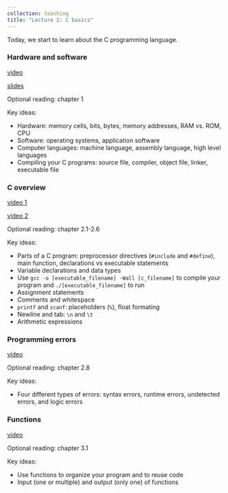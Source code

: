```yaml
---
collection: teaching
title: "Lecture 2: C basics"
---
```


Today, we start to learn about the C programming language.

### Hardware and software
[video]()

[slides](https://lgw2.github.io/teaching/csci112-summer-2021/lectures/ch1.pdf)

Optional reading: chapter 1

Key ideas:
* Hardware: memory cells, bits, bytes, memory addresses, RAM vs. ROM, CPU
* Software: operating systems, application software
* Computer languages: machine language, assembly language, high level
	languages
* Compiling your C programs: source file, compiler, object file, linker,
	executable file

### C overview
[video 1]()

[video 2]()

Optional reading: chapter 2.1-2.6

Key ideas:
* Parts of a C program: preprocessor directives (`#include` and `#define`), main function, declarations vs
	executable statements
* Variable declarations and data types
* Use `gcc -o [executable_filename] -Wall [c_filename]` to compile your program
	and `./[executable_filename]` to run
* Assignment statements
* Comments and whitespace
* `printf` and `scanf`: placeholders (`%`), float formating
* Newline and tab: `\n` and `\t`
* Arithmetic expressions

### Programming errors
[video]()

Optional reading: chapter 2.8

Key ideas:
* Four different types of errors: syntax errors, runtime errors, undetected
	errors, and logic errors

### Functions
[video]()

Optional reading: chapter 3.1

Key ideas:
* Use functions to organize your program and to reuse code
* Input (one or multiple) and output (only one) of functions
